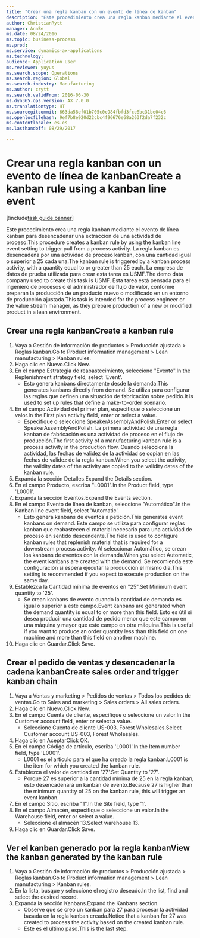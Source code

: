 ```yaml
--- 
title: "Crear una regla kanban con un evento de línea de kanban"
description: "Este procedimiento crea una regla kanban mediante el evento de línea kanban para desencadenar una extracción de una actividad de proceso."
author: ChristianRytt
manager: AnnBe
ms.date: 08/24/2016
ms.topic: business-process
ms.prod: 
ms.service: dynamics-ax-applications
ms.technology: 
audience: Application User
ms.reviewer: yuyus
ms.search.scope: Operations
ms.search.region: Global
ms.search.industry: Manufacturing
ms.author: crytt
ms.search.validFrom: 2016-06-30
ms.dyn365.ops.version: AX 7.0.0
ms.translationtype: HT
ms.sourcegitcommit: 663da58ef01b705c0c984fbfd3fce8bc31be04c6
ms.openlocfilehash: 9ef7b8e920d22cbc4f96676e68a263f2da7f232c
ms.contentlocale: es-es
ms.lasthandoff: 08/29/2017

---
```

# <a name="create-a-kanban-rule-using-a-kanban-line-event"></a><span data-ttu-id="570a4-103">Crear una regla kanban con un evento de línea de kanban</span><span class="sxs-lookup"><span data-stu-id="570a4-103">Create a kanban rule using a kanban line event</span></span>

[!include[task guide banner](../../includes/task-guide-banner.md)]

<span data-ttu-id="570a4-104">Este procedimiento crea una regla kanban mediante el evento de línea kanban para desencadenar una extracción de una actividad de proceso.</span><span class="sxs-lookup"><span data-stu-id="570a4-104">This procedure creates a kanban rule by using the kanban line event setting to trigger pull from a process activity.</span></span> <span data-ttu-id="570a4-105">La regla kanban es desencadena por una actividad de proceso kanban, con una cantidad igual o superior a 25 cada una.</span><span class="sxs-lookup"><span data-stu-id="570a4-105">The kanban rule is triggered by a kanban process activity, with a quantity equal to or greater than 25 each.</span></span> <span data-ttu-id="570a4-106">La empresa de datos de prueba utilizada para crear esta tarea es USMF.</span><span class="sxs-lookup"><span data-stu-id="570a4-106">The demo data company used to create this task is USMF.</span></span> <span data-ttu-id="570a4-107">Esta tarea está pensada para el ingeniero de procesos o el administrador de flujo de valor, conforme preparan la producción de un producto nuevo o modificado en un entorno de producción ajustada.</span><span class="sxs-lookup"><span data-stu-id="570a4-107">This task is intended for the process engineer or the value stream manager, as they prepare production of a new or modified product in a lean environment.</span></span>


## <a name="create-a-kanban-rule"></a><span data-ttu-id="570a4-108">Crear una regla kanban</span><span class="sxs-lookup"><span data-stu-id="570a4-108">Create a kanban rule</span></span>
1. <span data-ttu-id="570a4-109">Vaya a Gestión de información de productos > Producción ajustada > Reglas kanban.</span><span class="sxs-lookup"><span data-stu-id="570a4-109">Go to Product information management > Lean manufacturing > Kanban rules.</span></span>
2. <span data-ttu-id="570a4-110">Haga clic en Nuevo.</span><span class="sxs-lookup"><span data-stu-id="570a4-110">Click New.</span></span>
3. <span data-ttu-id="570a4-111">En el campo Estrategia de reabastecimiento, seleccione "Evento".</span><span class="sxs-lookup"><span data-stu-id="570a4-111">In the Replenishment strategy field, select 'Event'.</span></span>
    * <span data-ttu-id="570a4-112">Esto genera kanbans directamente desde la demanda.</span><span class="sxs-lookup"><span data-stu-id="570a4-112">This generates kanbans directly from demand.</span></span> <span data-ttu-id="570a4-113">Se utiliza para configurar las reglas que definen una situación de fabricación sobre pedido.</span><span class="sxs-lookup"><span data-stu-id="570a4-113">It is used to set up rules that define a make-to-order scenario.</span></span>  
4. <span data-ttu-id="570a4-114">En el campo Actividad del primer plan, especifique o seleccione un valor.</span><span class="sxs-lookup"><span data-stu-id="570a4-114">In the First plan activity field, enter or select a value.</span></span>
    * <span data-ttu-id="570a4-115">Especifique o seleccione SpeakerAssemblyAndPolish.</span><span class="sxs-lookup"><span data-stu-id="570a4-115">Enter or select SpeakerAssemblyAndPolish.</span></span> <span data-ttu-id="570a4-116">La primera actividad de una regla kanban de fabricación es una actividad de proceso en el flujo de producción.</span><span class="sxs-lookup"><span data-stu-id="570a4-116">The first activity of a manufacturing kanban rule is a process activity in the production flow.</span></span> <span data-ttu-id="570a4-117">Cuando selecciona la actividad, las fechas de validez de la actividad se copian en las fechas de validez de la regla kanban.</span><span class="sxs-lookup"><span data-stu-id="570a4-117">When you select the activity, the validity dates of the activity are copied to the validity dates of the kanban rule.</span></span>  
5. <span data-ttu-id="570a4-118">Expanda la sección Detalles.</span><span class="sxs-lookup"><span data-stu-id="570a4-118">Expand the Details section.</span></span>
6. <span data-ttu-id="570a4-119">En el campo Producto, escriba "L0001".</span><span class="sxs-lookup"><span data-stu-id="570a4-119">In the Product field, type 'L0001'.</span></span>
7. <span data-ttu-id="570a4-120">Expanda la sección Eventos.</span><span class="sxs-lookup"><span data-stu-id="570a4-120">Expand the Events section.</span></span>
8. <span data-ttu-id="570a4-121">En el campo Evento de línea de kanban, seleccione "Automático".</span><span class="sxs-lookup"><span data-stu-id="570a4-121">In the Kanban line event field, select 'Automatic'.</span></span>
    * <span data-ttu-id="570a4-122">Esto genera kanbans de eventos a petición.</span><span class="sxs-lookup"><span data-stu-id="570a4-122">This generates event kanbans on demand.</span></span>  <span data-ttu-id="570a4-123">Este campo se utiliza para configurar reglas kanban que reabastecen el material necesario para una actividad de proceso en sentido descendente.</span><span class="sxs-lookup"><span data-stu-id="570a4-123">The field is used to configure kanban rules that replenish material that is required for a downstream process activity.</span></span> <span data-ttu-id="570a4-124">Al seleccionar Automático, se crean los kanbans de eventos con la demanda.</span><span class="sxs-lookup"><span data-stu-id="570a4-124">When you select Automatic, the event kanbans are created with the demand.</span></span> <span data-ttu-id="570a4-125">Se recomienda este configuración si espera ejecutar la producción el mismo día.</span><span class="sxs-lookup"><span data-stu-id="570a4-125">This setting is recommended if you expect to execute production on the same day.</span></span>  
9. <span data-ttu-id="570a4-126">Establezca la Cantidad mínima de eventos en "25".</span><span class="sxs-lookup"><span data-stu-id="570a4-126">Set Minimum event quantity to '25'.</span></span>
    * <span data-ttu-id="570a4-127">Se crean kanbans de evento cuando la cantidad de demanda es igual o superior a este campo.</span><span class="sxs-lookup"><span data-stu-id="570a4-127">Event kanbans are generated when the demand quantity is equal to or more than this field.</span></span> <span data-ttu-id="570a4-128">Esto es útil si desea producir una cantidad de pedido menor que este campo en una máquina y mayor que este campo en otra máquina.</span><span class="sxs-lookup"><span data-stu-id="570a4-128">This is useful if you want to produce an order quantity less than this field on one machine and more than this field on another machine.</span></span>  
10. <span data-ttu-id="570a4-129">Haga clic en Guardar.</span><span class="sxs-lookup"><span data-stu-id="570a4-129">Click Save.</span></span>

## <a name="create-sales-order-and-trigger-kanban-chain"></a><span data-ttu-id="570a4-130">Crear el pedido de ventas y desencadenar la cadena kanban</span><span class="sxs-lookup"><span data-stu-id="570a4-130">Create sales order and trigger kanban chain</span></span>
1. <span data-ttu-id="570a4-131">Vaya a Ventas y marketing > Pedidos de ventas > Todos los pedidos de ventas.</span><span class="sxs-lookup"><span data-stu-id="570a4-131">Go to Sales and marketing > Sales orders > All sales orders.</span></span>
2. <span data-ttu-id="570a4-132">Haga clic en Nuevo.</span><span class="sxs-lookup"><span data-stu-id="570a4-132">Click New.</span></span>
3. <span data-ttu-id="570a4-133">En el campo Cuenta de cliente, especifique o seleccione un valor.</span><span class="sxs-lookup"><span data-stu-id="570a4-133">In the Customer account field, enter or select a value.</span></span>
    * <span data-ttu-id="570a4-134">Seleccione Cuenta de cliente US-003, Forest Wholesales.</span><span class="sxs-lookup"><span data-stu-id="570a4-134">Select Customer account US-003, Forest Wholesales.</span></span>  
4. <span data-ttu-id="570a4-135">Haga clic en Aceptar</span><span class="sxs-lookup"><span data-stu-id="570a4-135">Click OK.</span></span>
5. <span data-ttu-id="570a4-136">En el campo Código de artículo, escriba 'L0001'.</span><span class="sxs-lookup"><span data-stu-id="570a4-136">In the Item number field, type 'L0001'.</span></span>
    * <span data-ttu-id="570a4-137">L0001 es el artículo para el que ha creado la regla kanban.</span><span class="sxs-lookup"><span data-stu-id="570a4-137">L0001 is the item for which you created the kanban rule.</span></span>  
6. <span data-ttu-id="570a4-138">Establezca el valor de cantidad en '27'.</span><span class="sxs-lookup"><span data-stu-id="570a4-138">Set Quantity to '27'.</span></span>
    * <span data-ttu-id="570a4-139">Porque 27 es superior a la cantidad mínima de 25 en la regla kanban, esto desencadenará un kanban de evento.</span><span class="sxs-lookup"><span data-stu-id="570a4-139">Because 27 is higher than the minimum quantity of 25 on the kanban rule, this will trigger an event kanban.</span></span>  
7. <span data-ttu-id="570a4-140">En el campo Sitio, escriba "1".</span><span class="sxs-lookup"><span data-stu-id="570a4-140">In the Site field, type '1'.</span></span>
8. <span data-ttu-id="570a4-141">En el campo Almacén, especifique o seleccione un valor.</span><span class="sxs-lookup"><span data-stu-id="570a4-141">In the Warehouse field, enter or select a value.</span></span>
    * <span data-ttu-id="570a4-142">Seleccione el almacén 13.</span><span class="sxs-lookup"><span data-stu-id="570a4-142">Select warehouse 13.</span></span>  
9. <span data-ttu-id="570a4-143">Haga clic en Guardar.</span><span class="sxs-lookup"><span data-stu-id="570a4-143">Click Save.</span></span>

## <a name="view-the-kanban-generated-by-the-kanban-rule"></a><span data-ttu-id="570a4-144">Ver el kanban generado por la regla kanban</span><span class="sxs-lookup"><span data-stu-id="570a4-144">View the kanban generated by the kanban rule</span></span>
1. <span data-ttu-id="570a4-145">Vaya a Gestión de información de productos > Producción ajustada > Reglas kanban.</span><span class="sxs-lookup"><span data-stu-id="570a4-145">Go to Product information management > Lean manufacturing > Kanban rules.</span></span>
2. <span data-ttu-id="570a4-146">En la lista, busque y seleccione el registro deseado.</span><span class="sxs-lookup"><span data-stu-id="570a4-146">In the list, find and select the desired record.</span></span>
3. <span data-ttu-id="570a4-147">Expanda la sección Kanbans.</span><span class="sxs-lookup"><span data-stu-id="570a4-147">Expand the Kanbans section.</span></span>
    * <span data-ttu-id="570a4-148">Observe que se creó un kanban para 27 para procesar la actividad basada en la regla kanban creada.</span><span class="sxs-lookup"><span data-stu-id="570a4-148">Notice that a kanban for 27 was created to process the  activity based on the created kanban rule.</span></span>  
    * <span data-ttu-id="570a4-149">Este es el último paso.</span><span class="sxs-lookup"><span data-stu-id="570a4-149">This is the last step.</span></span>  


